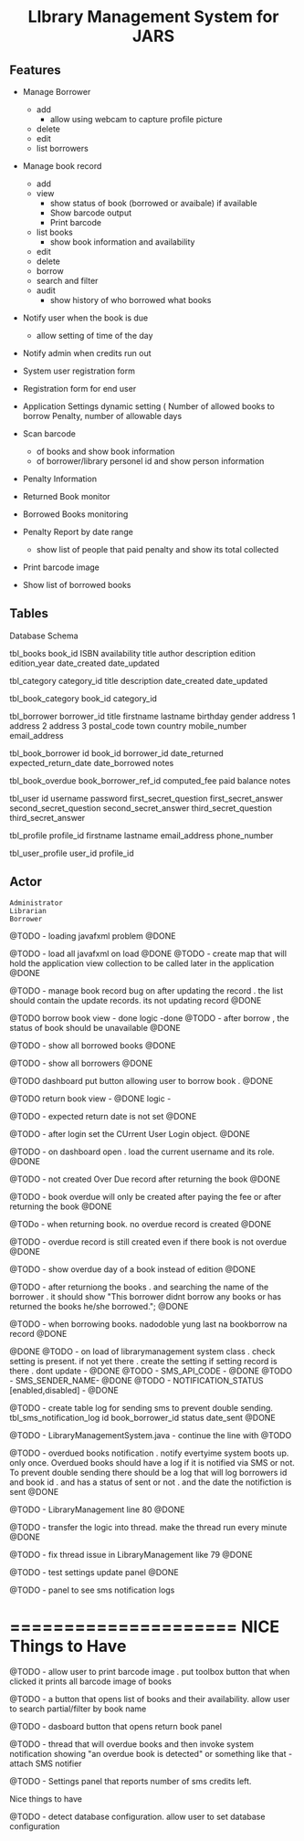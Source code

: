 <h1 align="center">LIbrary Management System  for JARS </h1>

Features
-------------------
  * Manage Borrower
    - add
      * allow using webcam to capture profile picture
    - delete 
    - edit
    - list borrowers

  * Manage book record
    - add 
    - view
      * show status of book (borrowed or avaibale)
        if available
      * Show barcode output
      * Print barcode 
    - list books
      * show book information and availability
    - edit
    - delete
    - borrow
    - search and filter
    - audit 
      * show history of who borrowed what books
  * Notify user when the book is due
    - allow setting of time of the day
  * Notify admin when credits run out 

  * System user registration form

  * Registration form for end user

  * Application Settings
      dynamic setting (
        Number of allowed books to borrow Penalty, 
        number of allowable days
  * Scan barcode 
    - of books and show book information
    - of borrower/library personel id and show person information
  * Penalty Information
  * Returned Book monitor
  * Borrowed Books monitoring
  * Penalty Report by date range
    - show list of people that paid penalty and show its total collected
  * Print barcode image
  * Show list of borrowed books



Tables
------------

Database Schema


tbl_books
book_id
ISBN
availability
title
author
description
edition
edition_year
date_created
date_updated

tbl_category
category_id
title
description
date_created
date_updated

tbl_book_category
book_id
category_id

tbl_borrower
borrower_id
title
firstname
lastname
birthday
gender
address 1
address 2
address 3
postal_code
town
country
mobile_number
email_address


tbl_book_borrower
id
book_id
borrower_id
date_returned
expected_return_date
date_borrowed
notes


tbl_book_overdue
book_borrower_ref_id
computed_fee
paid
balance
notes

tbl_user
id
username
password
first_secret_question
first_secret_answer
second_secret_question
second_secret_answer
third_secret_question
third_secret_answer

tbl_profile
profile_id
firstname
lastname
email_address
phone_number


tbl_user_profile
user_id
profile_id



Actor
------------
	Administrator
	Librarian
	Borrower




@TODO - 
loading javafxml problem 
@DONE

@TODO - load all javafxml on load 
@DONE
@TODO  - create map that will hold the application view collection 
to be called later in the application
@DONE

@TODO - manage book record
bug on after updating the record . the list should contain the update records. 
its not updating record
@DONE



@TODO 
borrow book
    view - done
    logic -done
@TODO - after borrow , the status of book should be unavailable
@DONE

@TODO - show all borrowed books
@DONE

@TODO - show all borrowers
@DONE

@TODO
dashboard put button allowing user to borrow book . 
@DONE

@TODO 
return book
    view -  @DONE
    logic  - 



@TODO  - expected return date is not set 
@DONE    

@TODO - after login set the CUrrent User Login object.
@DONE

@TODO - on dashboard open . load the current username and its role.
@DONE


@TODO - not created Over Due record after returning the book
@DONE


@TODO - book overdue will only be created  after paying the fee or after returning the book
@DONE


@TODo - when returning book. no overdue record is created
@DONE

@TODO - overdue record is still created even if there book is not overdue
@DONE


@TODO - show overdue day of a book instead of edition
@DONE

@TODO - after returniong the books . and searching the name of the borrower . 
it should show "This borrower didnt borrow any books or has returned the books he/she borrowed.";
@DONE


@TODO - when borrowing books. nadodoble yung last na bookborrow na record
@DONE



@DONE
@TODO - on load of librarymanagement system class . 
check setting is present. if not yet there . create the setting 
if setting record is there . dont update - @DONE
@TODO - SMS_API_CODE - @DONE
@TODO - SMS_SENDER_NAME- @DONE
@TODO - NOTIFICATION_STATUS  [enabled,disabled] - @DONE

@TODO  - create table log for sending sms to prevent double sending.
tbl_sms_notification_log
id
book_borrower_id
status
date_sent
@DONE

@TODO - LibraryManagementSystem.java - continue the line with 
@TODO

@TODO  - overdued books notification . notify evertyime system boots up. 
only once. Overdued books should have a log if it is notified via SMS or not. 
To prevent double sending
there should be a log that will log borrowers id and book id .
and has a status of sent or not . and the date the notifiction is sent
@DONE

@TODO - LibraryManagement line 80
@DONE

@TODO - transfer the logic into thread. 
make the thread run every minute
@DONE

@TODO - fix thread issue in LibraryManagement like 79
@DONE

@TODO - test settings update panel
@DONE

@TODO - panel to see sms notification logs


=====================
NICE Things to Have
=====================
@TODO - allow user to print barcode image . put toolbox button that when clicked it prints all barcode image of books

@TODO - a button that opens list of books and their availability. allow user to search partial/filter by book name 


@TODO - dasboard button that opens return book panel

@TODO - thread that will overdue books and then invoke system notification showing "an overdue book is detected" or something like that
      - attach SMS notifier


@TODO - Settings panel that reports number of sms credits left.

Nice things to have

@TODO - detect database configuration. allow user to set database configuration


